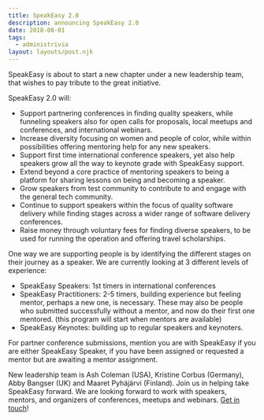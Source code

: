 ```yaml
---
title: SpeakEasy 2.0
description: announcing SpeakEasy 2.0
date: 2018-08-01
tags:
  - administrivia
layout: layouts/post.njk
---
```

SpeakEasy is about to start a new chapter under a new leadership team, that wishes to pay tribute to the great initiative.

SpeakEasy 2.0 will:

   * Support partnering conferences in finding quality speakers, while funneling speakers also for open calls for proposals, local meetups and conferences, and international webinars.
   * Increase diversity focusing on women and people of color, while within possibilities offering mentoring help for any new speakers.
   * Support first time international conference speakers, yet also help speakers grow all the way to keynote grade with SpeakEasy support.
   * Extend beyond a core practice of mentoring speakers to being a platform for sharing lessons on being and becoming a speaker.
   * Grow speakers from test community to contribute to and engage with the general tech community.
   * Continue to support speakers within the focus of quality software delivery while finding stages across a wider range of software delivery conferences.
   * Raise money through voluntary fees for finding diverse speakers, to be used for running the operation and offering travel scholarships.

One way we are supporting people is by identifying the different stages on their journey as a speaker. We are currently looking at 3 different levels of experience:

   * SpeakEasy Speakers: 1st timers in international conferences
   * SpeakEasy Practitioners: 2-5 timers, building experience but feeling mentor, perhaps a new one, is necessary. These may also be people who submitted successfully without a mentor, and now do their first one mentored. (this program will start when mentors are available)
   * SpeakEasy Keynotes: building up to regular speakers and keynoters.

For partner conference submissions, mention you are with SpeakEasy if you are either SpeakEasy Speaker, if you have been assigned or requested a mentor but are awaiting a mentor assignment.

New leadership team is Ash Coleman (USA), Kristine Corbus (Germany), Abby Bangser (UK) and Maaret Pyhäjärvi (Finland). Join us in helping take SpeakEasy forward. We are looking forward to work with speakers, mentors, and organizers of conferences, meetups and webinars. [Get in touch](mailto:spkeazee@gmail.com)!
